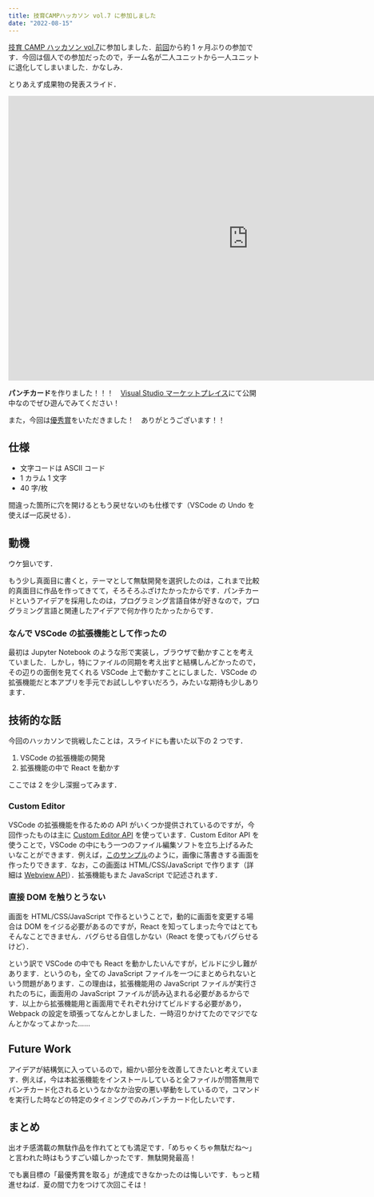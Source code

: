 ```yaml
---
title: 技育CAMPハッカソン vol.7 に参加しました
date: "2022-08-15"
---
```


[技育 CAMP ハッカソン vol.7](https://talent.supporterz.jp/events/3207890b-4b45-46f6-881b-e761a919cbe1/)に参加しました．[前回](../giiku-camp-vol5-2022)から約 1 ヶ月ぶりの参加です．今回は個人での参加だったので，チーム名が二人ユニットから一人ユニットに退化してしまいました．かなしみ．

とりあえず成果物の発表スライド．

<iframe src="https://docs.google.com/presentation/d/e/2PACX-1vRUZaL9QFT-tDAP4fqaN_OGuckstUbYwyJhPw0mwrVSHZgaKR8iauKAD6S385s15vyYAUWRybojNPgo/embed?start=false&loop=false&delayms=3000" frameborder="0" width="960" height="569" allowfullscreen="true" mozallowfullscreen="true" webkitallowfullscreen="true"></iframe>

**パンチカード**を作りました！！！　[Visual Studio マーケットプレイス](https://marketplace.visualstudio.com/items?itemName=ajfAfg.punched-card)にて公開中なのでぜひ遊んでみてください！

また，今回は[優秀賞](https://twitter.com/geek_pjt/status/1556208824687947776?s=21&t=hvh0cHoG8oOvWvENKLaToQ)をいただきました！　ありがとうございます！！

## 仕様

- 文字コードは ASCII コード
- 1 カラム 1 文字
- 40 字/枚

間違った箇所に穴を開けるともう戻せないのも仕様です（VSCode の Undo を使えば一応戻せる）．

## 動機

ウケ狙いです．

もう少し真面目に書くと，テーマとして無駄開発を選択したのは，これまで比較的真面目に作品を作ってきてて，そろそろふざけたかったからです．パンチカードというアイデアを採用したのは，プログラミング言語自体が好きなので，プログラミング言語と関連したアイデアで何か作りたかったからです．

### なんで VSCode の拡張機能として作ったの

最初は Jupyter Notebook のような形で実装し，ブラウザで動かすことを考えていました．しかし，特にファイルの同期を考え出すと結構しんどかったので，その辺りの面倒を見てくれる VSCode 上で動かすことにしました．VSCode の拡張機能だと本アプリを手元でお試ししやすいだろう，みたいな期待も少しあります．

## 技術的な話

今回のハッカソンで挑戦したことは，スライドにも書いた以下の 2 つです．

1. VSCode の拡張機能の開発
2. 拡張機能の中で React を動かす

ここでは 2 を少し深掘ってみます．

### Custom Editor

VSCode の拡張機能を作るための API がいくつか提供されているのですが，今回作ったものは主に [Custom Editor API](https://code.visualstudio.com/api/extension-guides/custom-editors) を使っています．Custom Editor API を使うことで，VSCode の中にもう一つのファイル編集ソフトを立ち上げるみたいなことができます．例えば，[このサンプル](https://github.com/microsoft/vscode-extension-samples/tree/main/custom-editor-sample)のように，画像に落書きする画面を作ったりできます．なお，この画面は HTML/CSS/JavaScript で作ります（詳細は [Webview API](https://code.visualstudio.com/api/extension-guides/webview#scripts-and-message-passing)）．拡張機能もまた JavaScript で記述されます．

### 直接 DOM を触りとうない

画面を HTML/CSS/JavaScript で作るということで，動的に画面を変更する場合は DOM をイジる必要があるのですが，React を知ってしまった今ではとてもそんなことできません．バグらせる自信しかない（React を使ってもバグらせるけど）．

という訳で VSCode の中でも React を動かしたいんですが，ビルドに少し難があります．というのも，全ての JavaScript ファイルを一つにまとめられないという問題があります．この理由は，拡張機能用の JavaScript ファイルが実行されたのちに，画面用の JavaScript ファイルが読み込まれる必要があるからです．以上から拡張機能用と画面用でそれぞれ分けてビルドする必要があり，Webpack の設定を頑張ってなんとかしました．一時沼りかけてたのでマジでなんとかなってよかった……

## Future Work

アイデアが結構気に入っているので，細かい部分を改善してきたいと考えています．例えば，今は本拡張機能をインストールしていると全ファイルが問答無用でパンチカード化されるというなかなか治安の悪い挙動をしているので，コマンドを実行した時などの特定のタイミングでのみパンチカード化したいです．

## まとめ

出オチ感満載の無駄作品を作れてとても満足です．「めちゃくちゃ無駄だね〜」と言われた時はもうすごい嬉しかったです．無駄開発最高！

でも裏目標の「最優秀賞を取る」が達成できなかったのは悔しいです．もっと精進せねば．夏の間で力をつけて次回こそは！
